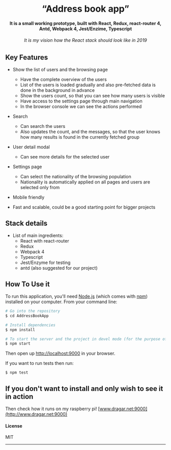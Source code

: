 
<h1 align="center">
  “Address book app”
</h1>

<h4 align="center">It is a small working prototype, built with React, Redux, react-router 4, Antd, Webpack 4, Jest/Enzime, Typescript</h4>
<h6 align="center">It is my vision how the React stack should look like in 2019</h6>

## Key Features

* Show the list of users and the browsing page
    - Have the complete overview of the users
    - List of the users is loaded gradually and also pre-fetched data is done in the background in advance
    - Show the users count, so that you can see how many users is visible
    - Have access to the settings page through main navigation
    - In the browser console we can see the actions performed
  
* Search
    - Can search the users
    - Also updates the count, and the messages, so that the user knows how many results is found in the
      currently fetched group
  
* User detail modal
    - Can see more details for the selected user

* Settings page
    - Can select the nationality of the browsing population
    - Nationality is automatically applied on all pages and users are selected only from
  
* Mobile friendly

* Fast and scalable, could be a good starting point for bigger projects


## Stack details

* List of main ingredients:
    - React with react-router
    - Redux
    - Webpack 4
    - Typescript
    - Jest/Enzyme for testing
    - antd (also suggested for our project)


## How To Use it

To run this application, you'll need [Node.js](https://nodejs.org/en/download/) (which comes with [npm](http://npmjs.com)) installed on your computer. From your command line:

```bash
# Go into the repository
$ cd AddressBookApp

# Install dependencies
$ npm install

# To start the server and the project in devel mode (for the purpose of this test, I only included dev environment)
$ npm start

```

Then open up [http://localhost:9000](http://localhost:9000) in your browser.

If you want to run tests then run:
```bash
$ npm test
```

## If you don't want to install and only wish to see it in action

Then check how it runs on my raspberry pi! [www.dragar.net:9000](http://www.dragar.net:9000)



#### License

MIT

---

